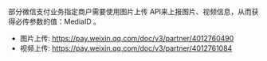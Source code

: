 部分微信支付业务指定商户需要使用图片上传 API来上报图片、视频信息，从而获得必传参数的值：MediaID 。

- 图片上传: https://pay.weixin.qq.com/doc/v3/partner/4012760490
- 视频上传: https://pay.weixin.qq.com/doc/v3/partner/4012761084